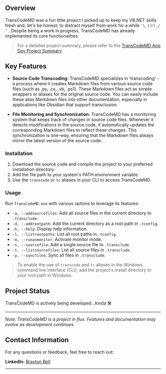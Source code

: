 ## Overview

TransCodeMD was a fun little project I picked up to keep my VB.NET skills fresh and, let's be honest, to distract myself from work for a while `¯\_(ツ)_/¯` . Despite being a work in progress, TransCodeMD has already implemented its core functionalities.


> For a detailed project summary, please refer to the [TransCodeMD App Dev Project Summary](./documentation/TransCodeMD%20App%20Dev%20Project%20Summary.md).


## Key Features

- **Source Code Transcoding:** TransCodeMD specializes in 'transcoding' - a process where it creates Markdown files from various source code files (such as .py, .cs, .vb, .ps1). These Markdown files act as simple wrappers or aliases for the original source code. You can easily include these alias Markdown files into other documentation, especially in applications like Obsidian that support transclusion.

- **File Monitoring and Synchronization:** TransCodeMD has a monitoring system that keeps track of changes in source code files. Whenever it detects modifications in the source code, it automatically updates the corresponding Markdown files to reflect these changes. This synchronization is one-way, ensuring that the Markdown files always mirror the latest version of the source code.

### Installation

1. Download the source code and compile the project to your preferred installation directory.
2. Add the file path to your system's PATH environment variable.
3. Use the `transcode` or `tc` aliases in your CLI to access TransCodeMD.

### Usage

Run `TransCodeMD.exe` with various options to leverage its features:

- `-a, --addsourcefiles`: Add all source files in the current directory to `.transclude`.
- `-d, --addrootpath`: Add the current directory as a root path in `.tconfig`.
- `-h, --help`: Display help information.
- `-l, --listrootpaths`: List all root paths in `.tconfig`.
- `-m, --runasmonitor`: Activate monitor mode.
- `-s, --sourcefile`: Add a single source file to `.transclude`.
- `-t, --listsourcefiles`: List all source files in `.transclude`.
- `-y, --syncfiles`: Sync all files in `.transclude`.

>To enable the use of `transcode` and `tc` aliases in the Windows command line interface (CLI), add the project's install directory to your root path in Windows.

## Project Status

TransCodeMD is actively being developed...kinda 🛠️

---

*Note: TransCodeMD is a project in flux. Features and documentation may evolve as development continues.*

## Contact Information

For any questions or feedback, feel free to reach out:

**LinkedIn:** [Braxton Bell](https://www.linkedin.com/in/braxton-bell/)

---

